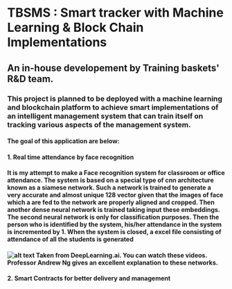 <h1>TBSMS : Smart tracker with Machine Learning & Block Chain Implementations</h1>

<h2>An in-house developement by Training baskets' R&D team.</h2>

<h3>This project is planned to be deployed with a machine learning and blockchain platform to achieve smart implementations of an 
intelligent management system that can train itself on tracking various aspects of the management system.</h3>


<h4> The goal of this application are below:</h4>
<h4>1. Real time attendance by face recognition </h4>
<h4>It is my attempt to make a Face recognition system for classroom or office attendance. The system is based on a special type of cnn architecture known as a siamese network. Such a network is trained to generate a very accurate and almost unique 128 vector given that the images of face which a are fed to the network are properly aligned and cropped. 
Then another dense neural network is trained taking input these embeddings. The second neural network is only for classification purposes. Then the person who is identified by the system, his/her attendance in the system is incremented by 1.
When the system is closed, a excel file consisting of attendance of all the students is generated<h4>

![alt text](https://cdn-images-1.medium.com/max/1600/1*z9gzhxpLxqqsXI7r6yzgog.jpeg)
Taken from DeepLearning.ai.
You can watch these videos. Professor Andrew Ng gives an excellent explanation to these networks.</h3>
<h4>2. Smart Contracts for better delivery and management</h4>
